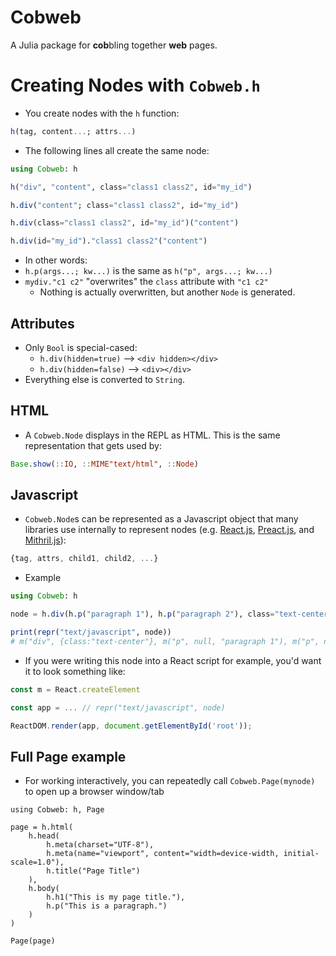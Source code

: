 # Cobweb

A Julia package for **cob**bling together **web** pages.

# Creating Nodes with `Cobweb.h`

- You create nodes with the `h` function:

```julia
h(tag, content...; attrs...)
```

- The following lines all create the same node:

```julia
using Cobweb: h

h("div", "content", class="class1 class2", id="my_id")

h.div("content"; class="class1 class2", id="my_id")

h.div(class="class1 class2", id="my_id")("content")

h.div(id="my_id")."class1 class2"("content")
```

- In other words:
- `h.p(args...; kw...)` is the same as `h("p", args...; kw...)`
- `mydiv."c1 c2"` "overwrites" the `class` attribute with `"c1 c2"`
    - Nothing is actually overwritten, but another `Node` is generated.

## Attributes

- Only `Bool` is special-cased:
    - `h.div(hidden=true)` --> `<div hidden></div>`
    - `h.div(hidden=false)` --> `<div></div>`
- Everything else is converted to `String`.

## HTML

- A `Cobweb.Node` displays in the REPL as HTML.  This is the same representation that gets used by:

```julia
Base.show(::IO, ::MIME"text/html", ::Node)
```

## Javascript

- `Cobweb.Node`s can be represented as a Javascript object that many libraries use internally to
represent nodes (e.g. [React.js](https://reactjs.org), [Preact.js](https://preactjs.com), and [Mithril.js](https://mithril.js.org)):

```javascript
{tag, attrs, child1, child2, ...}
```

- Example

```julia
using Cobweb: h

node = h.div(h.p("paragraph 1"), h.p("paragraph 2"), class="text-center")

print(repr("text/javascript", node))
# m("div", {class:"text-center"}, m("p", null, "paragraph 1"), m("p", null, "paragraph 2"))
```

- If you were writing this node into a React script for example, you'd want it to look something like:

```javascript
const m = React.createElement

const app = ... // repr("text/javascript", node)

ReactDOM.render(app, document.getElementById('root'));
```


## Full Page example

- For working interactively, you can repeatedly call `Cobweb.Page(mynode)` to open up a browser window/tab

```
using Cobweb: h, Page

page = h.html(
    h.head(
        h.meta(charset="UTF-8"),
        h.meta(name="viewport", content="width=device-width, initial-scale=1.0"),
        h.title("Page Title")
    ),
    h.body(
        h.h1("This is my page title."),
        h.p("This is a paragraph.")
    )
)

Page(page)
```

